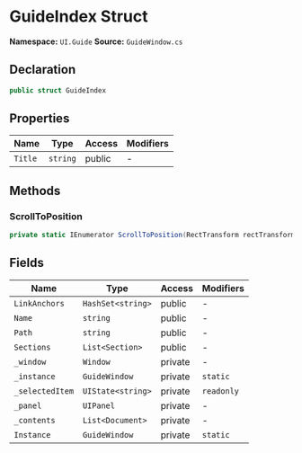 # GuideIndex Struct

**Namespace:** `UI.Guide`
**Source:** `GuideWindow.cs`

## Declaration

```csharp
public struct GuideIndex
```

## Properties

| Name | Type | Access | Modifiers |
|------|------|--------|-----------|
| `Title` | `string` | public | - |

## Methods

### ScrollToPosition

```csharp
private static IEnumerator ScrollToPosition(RectTransform rectTransform, string linkId)
```

## Fields

| Name | Type | Access | Modifiers |
|------|------|--------|-----------|
| `LinkAnchors` | `HashSet<string>` | public | - |
| `Name` | `string` | public | - |
| `Path` | `string` | public | - |
| `Sections` | `List<Section>` | public | - |
| `_window` | `Window` | private | - |
| `_instance` | `GuideWindow` | private | `static` |
| `_selectedItem` | `UIState<string>` | private | `readonly` |
| `_panel` | `UIPanel` | private | - |
| `_contents` | `List<Document>` | private | - |
| `Instance` | `GuideWindow` | private | `static` |

